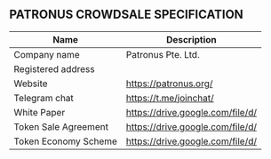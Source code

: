 ## PATRONUS CROWDSALE SPECIFICATION

Name | Description
------------ | -------------
Company name | Patronus Pte. Ltd.
Registered address | 
Website | https://patronus.org/
Telegram chat | https://t.me/joinchat/
White Paper | https://drive.google.com/file/d/
Token Sale Agreement | https://drive.google.com/file/d/
Token Economy Scheme | https://drive.google.com/file/d/